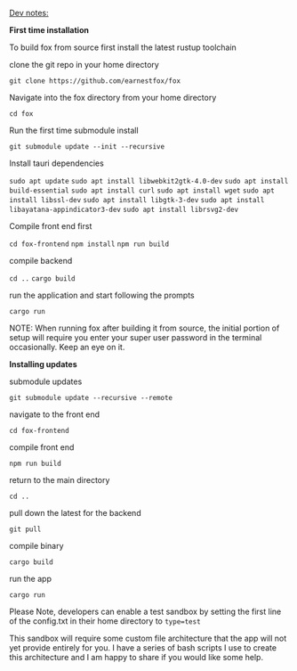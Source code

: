 <template>
    <div class="container" style="margin-top: 3rem;">
      <h2>Fox. A secure & private Bitcoin cold storage solution</h2>
      <p><b>WARNING: WE ARE CURRENTLY IN BETA TESTING, Fox is not currently feature complete, while spend thresholds will still decay down to 1 of 7, users who lose their setup CD will require atleast 3 wallets to recover their login password. The timelocked wallet is not easily accessible prior to timelock expiry without a competent working knowledge of bitcoin cli. 
       <br>this software overwrites external storage media and CDs without much warning, I advise you only run fox on a dedicated machine, remove any extraneous external storage media, and only insert new/blank USB sticks or SD cards and CDs when prompted.</b> </p>
      <p><b>Minimum Specs: </b>
      You only need access to two relatively cheap computers. These computers will be dedicated to the purpose of running fox. The primary laptop runs the bitcoin full node and should remain unused for other activities. The second laptop can be any device, but ideally is a dedicated signing device not used for other purposes. If you don't own a second laptop you can buy one from a big box store and return it after use if required or use your primary computer as a signer. Once Fox is set up, it will work on any computer by simply inserting an Fox HWW and rebooting the machine. On some motherboards it might require you to enter the BIOS.</p>
      <p>I recommend replacing the laptop you intend to use as a full node's internal storage drive with atleast a 1 TB SSD drive to improve the initial sync speed significantly and provide plenty of node storage space for the immediate future. A bit of RAM helps, the most performance intensive part will be your node's initial sync, but I'm not certain yet the absolute minimum you could get away with. Just about anything can be used as a signer, I've run fox on an old T400 Thinkpad. You could potentially sync the full node on such a machine with plenty of patience. </p>
      <p>The primary full node computer's internal storage should be flashed with a clean installation of the latest Ubuntu release prior to installing Fox.
      <p>Fox is essentially a few seperate things...
      <ol>
        <li>Open Source Hardware Wallets: Fox builds all of the software you require in real time, the user follows a series of simple 1 button prompts to complete installation. Very little input is required of the user except for swapping media storage devices.</li>
        <li>2 Distinct Bitcoin Vaults: An accompanying software desktop application that runs on top of bitcoin core and allows the user to easily navigate a preconfigured 2 of 7 and 5 of 7 timelocked multisignature bitcoin wallet, these vaults are designed to solve for both security and inheritance. 
        <li>Automated Full Node Builder: Anytime the user boots from HW 1 or HW 0 (v2) and runs fox, the software will attempt to sync the bitcoin blockchain using the computer's available internal memory storage. 
      </ol>
      <p>Fox is a Free and Open Source wrapper script that installs bitcoin core and then walks the user through setup of a highly secure & private cold storage solution. The software is designed to make Bitcoin more difficult to lose, steal, or extort than any other asset. This protocol contains both a high security and a medium security area and is designed for storage of amounts in excess of 1 BTC in mind.</p>
      <ul>
          <li>Fox is a key management system built in Rust on top of Bitcoin Core Backend. The <a href="https://github.com/earnestfox/fox-frontend">Front End Repo</a> is built with Vue.js and runs as a standalone desktop application through tauri which emulates web view without requiring the use of a browser.</li>
          <li>Fox requires users do what is needed for safe and secure bitcoin storage even when this requires more time and effort - the first task in the Fox instructions is to setup trustworthy & dedicated Bitcoin laptops.</li>
          <li>Before beginning, users require:</li>
           -Atleast 1 dedicated laptop to use as a full node (additional laptops may be used to boot cold wallet signers), you need a CD drive and a webcam. These may be usb tethered, however consider the number of usb ports available to you (I use (2) E490 Thinkpads with 2TB WD Blue SATA SSD, built in webcam, and USB tethered ASUS Zendrive 8X Disc drive).
           <br>-8 good quality SD cards or USB sticks of 16GB minimum (I use Kingston Data Traveler Exodia 32GB USB sticks).
           <br>-10 CD-RWs (I use Verbatim CD-RW 700MB 12X).
           <br>-7 DVDs or M-DISC (I use Verbatim DVD-R 4.7GB 16X).
           <br>-7 envelopes. 
            <li>When setting up the laptops, one should have enough internal SATA storage space to hold the entire bitcoin blockchain, currently 1Tb or higher (I'd encourage you to just go for 2TB) this will be the Primary Computer that runs an online bitcoin full node. The second will just be used as a dedicated signing device. Both laptops should be erased and flashed with ubuntu. The user can optionally install bitcoin core on their primary machine and sync the bitcoin blockchain ahead of time if desired.</li>
            <li>The SD cards/USB sticks will be configured into open source hardware wallets (HW) with the help of the fox software. The HW devices can be booted from any computer, with the except of HW 1 and HW 0 which should only be booted from your dedicated full node (primary). You are welcome to use as many or as few secondary machines for booting other wallets as you like. CDs & DVDs/M-DISC are used to help with initial installation and encrypted backups of each wallet. The user is not required to write down any physical key or wallet backup information for the system to be secure & recoverable.</li>
          <li>Private keys are stored in 7 encrypted Hardware Wallets, when required, keys are loaded into RAM while booted to an internal Linux Live System and running the Fox Desktop Application. This allows fox to function as a flexible & self contained key management system which can be run on a wide variety of hardware.</li>
          <li>Fox uses both an ecrypted 5 of 7 & 2 of 7 decaying multisig for bitcoin storage. This allows up to 6 keys to be lost without losing bitcoin and requires 5 locations to be compromised by an attacker to lose privacy or funds. This prioritizes recovery redundancy and privacy.</li>
          <li>Miniscript multisig is used so that you can recover all funds using only 5 signers (high security) or 2 signers (medium security), both of which eventually decay down to 1 of 7 after a predetermined time frame (4 years and eight months).</li>
          <li>Generic computing hardware is used. Hardware sold specifically for bitcoin storage requires trusting all parties from manufacturing to shipping. Omitting potential for modified Btcoin specific hardware to steal bitcoin.</li>
          <li>Minimal software beyond bitcoin core. Bitcoin core is far and away the most trustworthy bitcoin software. Unfortunately it does not yet provide a user friendly interface for establishing a multisig address or display and accept private keys in a human writable format. We have intentionally sought to limit dependencies on external software libraries in our design process. Ideally, an Fox user could recover their funds without our software and only use bitcoin core (with a working knowledge of the Bitcoin-CLI)</li>
          <li>Open source and easily audited. One of the reasons bitcoin core is trustworthy is that it is the most scrutinized software. This makes it the least likely to contain a critical security flaw that has not been identified and fixed. Fox will never be as trustworthy, but by minimizing the amount of code and primarily using Rust and console commands the effort required to verify that Fox is performing as expected is minimized.</li>
          <li>Usable for non-technical users. By following simple instructions users with moderate computer literacy can use Fox. This is important because trusting someone to help you establish your cold storage solution introduces considerable risk. We want Fox to be the gold standard for newcomers to bitcoin to establish a secure self custody profile.</li>
          <li>Private keys & descriptors are stored in a non-descript and encrypted manner.</li>
          <li>Private. Unlike many popular hardware and software wallets that transmit your IP address (home address) and bitcoin balance to third party servers, Fox uses a local bitcoin core full node. This means nothing is shared beyond what is required to create a bitcoin transaction. Fox will also use Tor (planned for v2).</li>
          <li>Counterfeit prevention. The only way to be certain that your balance represents genuine bitcoin is to use a bitcoin full node - in fact that is the primary purpose of a bitcoin full node - to verify that the bitcoin balance is correct and full of only genuine bitcoins. Any solution that does not involve a full node requires you trust someone else to tell you if you have real bitcoin.</li>
          <li>Once you have booted into an fox hardware wallet you should navigate to the home directory and double click on the fox software executable</li>
          <li>The prompts are designed to be completed by non technologists with minimal effort.</li>
          <li>Software instructions for recovering and spending the bitcoin are included with on every Hardware Wallet to reduce the likelihood of loss and improve UX.</li>
      </ul>
      <p>Fox provides the best balance of security, ease of use and privacy when storing significant sums of bitcoin, it has the following disadvantages that might not be expected:</p>
      <ul>
          <li>Time. To complete setup you will need to invest several hours spread over the course of a couple days. This time includes active participation in setting up devices by following on screen prompts, syncing the blockchain, and establishing a series of security protocols.</li>
          <li>Soft Shelf Life. Because Fox is designed to have a decaying high & medium security storage area, you will find that Fox's security assurances intentionally degrade over time. This decision has been taken to find a balance between high security assurance and inheritance in the event of a users untimely demise. A user is advised to repeat Fox setup shortly before or during the 4 year threshold decay.</li>
          <li>Privacy. While using bitcoin core over Tor does provide significant privacy advantages over many cold storage solutions, using multisig is not very common. This means that someone could look at the blockchain and infer that the owner of the coins is probably using our software for cold storage. This will eventually be fixed through changes to bitcoin and it is worth the security and recovery benefit to use multisig and the type of multisig you are using is only exposed to the network when you spend from Fox (not when you deposit funds).</li>
        </ul>


  <p> <a href="https://github.com/earnestfox/fox-iso-builder">ISO Builder utility </a> </p>
        <p>NOTE: Fox is currently in Beta and is not currently recommended for the storage of large amounts until we have completed more extensive Beta testing.</p>

    </div>
</template>

<u>Dev notes:</u>

<b>First time installation</b>

To build fox from source first install the latest rustup toolchain

clone the git repo in your home directory

`git clone https://github.com/earnestfox/fox`

Navigate into the fox directory from your home directory

`cd fox`

Run the first time submodule install 

`git submodule update --init --recursive`

Install tauri dependencies

`sudo apt update`
`sudo apt install libwebkit2gtk-4.0-dev`
`sudo apt install build-essential`
`sudo apt install curl`
`sudo apt install wget`
`sudo apt install libssl-dev`
`sudo apt install libgtk-3-dev`
`sudo apt install libayatana-appindicator3-dev`
`sudo apt install librsvg2-dev`

Compile front end first

`cd fox-frontend`
`npm install`
`npm run build`

compile backend 

`cd ..`
`cargo build`

run the application and start following the prompts

`cargo run`

NOTE: When running fox after building it from source, the initial portion of setup will require you enter your super user password in the terminal occasionally. Keep an eye on it. 

<b>Installing updates</b>

submodule updates

`git submodule update --recursive --remote`

navigate to the front end

`cd fox-frontend`

compile front end

`npm run build`

return to the main directory

`cd ..`

pull down the latest for the backend

`git pull`

compile binary 

`cargo build`


run the app

`cargo run`

Please Note, developers can enable a test sandbox by setting the first line of the config.txt in their home directory to
`type=test`

This sandbox will require some custom file architecture that the app will not yet provide entirely for you. I have a series of bash scripts I use to create this architecture and I am happy to share if you would like some help. 

